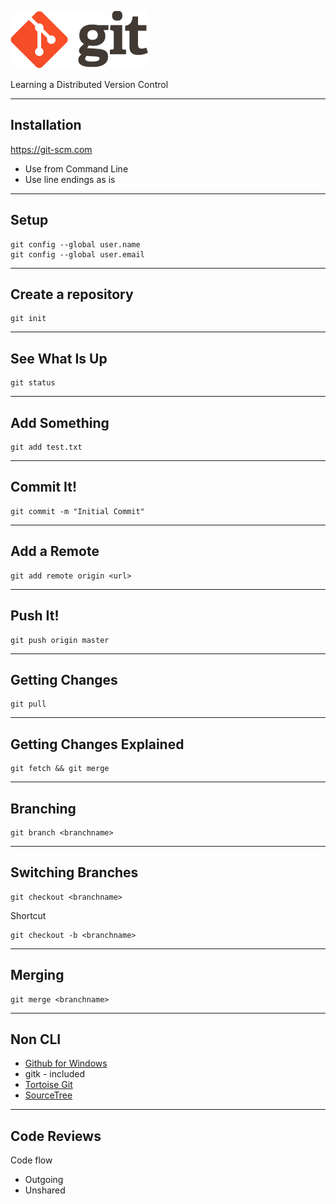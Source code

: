 ![Git Logo](images/logo.png)

Learning a Distributed Version Control


---

## Installation 

https://git-scm.com

  - Use from Command Line
  - Use line endings as is

---

## Setup

    git config --global user.name
    git config --global user.email

---

## Create a repository

    git init

---

## See What Is Up

    git status

---

## Add Something

    git add test.txt

---

## Commit It!

    git commit -m "Initial Commit"

---

## Add a Remote

    git add remote origin <url>

---

## Push It!

    git push origin master

---

## Getting Changes

    git pull

---

## Getting Changes Explained

    git fetch && git merge 
  
---

## Branching

    git branch <branchname>

---

## Switching Branches

    git checkout <branchname>

Shortcut

    git checkout -b <branchname>

---

## Merging
  
    git merge <branchname>

---

## Non CLI

- [Github for Windows](windows.github.com)
- gitk - included
- [Tortoise Git](http://code.google.com/p/tortoisegit)
- [SourceTree](http://www.sourcetreeapp.com)

---

## Code Reviews

Code flow

  - Outgoing
  - Unshared






